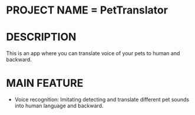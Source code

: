 # PROJECT NAME = PetTranslator 

# DESCRIPTION

This is an app where you can translate voice of your pets to human and backward.

# MAIN FEATURE

- Voice recognition: Imitating detecting and translate different pet sounds into human language and backward.
